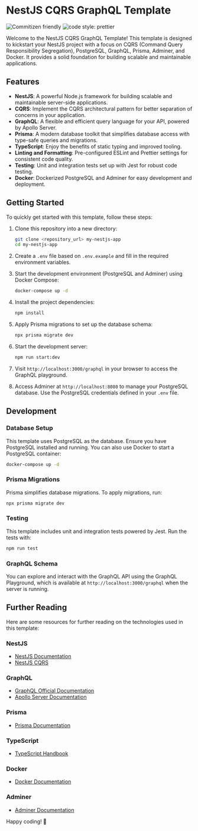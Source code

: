 # NestJS CQRS GraphQL Template

![Commitizen friendly](https://img.shields.io/badge/commitizen-friendly-brightgreen.svg) ![code style: prettier](https://img.shields.io/badge/code_style-prettier-ff69b4.svg?style=flat-square)

Welcome to the NestJS CQRS GraphQL Template! This template is designed to kickstart your NestJS project with a focus on CQRS (Command Query Responsibility Segregation), PostgreSQL, GraphQL, Prisma, Adminer, and Docker. It provides a solid foundation for building scalable and maintainable applications.

## Features

- **NestJS**: A powerful Node.js framework for building scalable and maintainable server-side applications.
- **CQRS**: Implement the CQRS architectural pattern for better separation of concerns in your application.
- **GraphQL**: A flexible and efficient query language for your API, powered by Apollo Server.
- **Prisma**: A modern database toolkit that simplifies database access with type-safe queries and migrations.
- **TypeScript**: Enjoy the benefits of static typing and improved tooling.
- **Linting and Formatting**: Pre-configured ESLint and Prettier settings for consistent code quality.
- **Testing**: Unit and integration tests set up with Jest for robust code testing.
- **Docker**: Dockerized PostgreSQL and Adminer for easy development and deployment.

## Getting Started

To quickly get started with this template, follow these steps:

1. Clone this repository into a new directory:

   ```bash
   git clone <repository_url> my-nestjs-app
   cd my-nestjs-app
   ```

2. Create a `.env` file based on `.env.example` and fill in the required environment variables.

3. Start the development environment (PostgreSQL and Adminer) using Docker Compose:

   ```bash
   docker-compose up -d
   ```

4. Install the project dependencies:

   ```bash
   npm install
   ```

5. Apply Prisma migrations to set up the database schema:

   ```bash
   npx prisma migrate dev
   ```

6. Start the development server:

   ```bash
   npm run start:dev
   ```

7. Visit `http://localhost:3000/graphql` in your browser to access the GraphQL playground.

8. Access Adminer at `http://localhost:8080` to manage your PostgreSQL database. Use the PostgreSQL credentials defined in your `.env` file.

## Development

### Database Setup

This template uses PostgreSQL as the database. Ensure you have PostgreSQL installed and running. You can also use Docker to start a PostgreSQL container:

```bash
docker-compose up -d
```

### Prisma Migrations

Prisma simplifies database migrations. To apply migrations, run:

```bash
npx prisma migrate dev
```

### Testing

This template includes unit and integration tests powered by Jest. Run the tests with:

```bash
npm run test
```

### GraphQL Schema

You can explore and interact with the GraphQL API using the GraphQL Playground, which is available at `http://localhost:3000/graphql` when the server is running.

## Further Reading

Here are some resources for further reading on the technologies used in this template:

### NestJS

- [NestJS Documentation](https://docs.nestjs.com/)
- [NestJS CQRS](https://docs.nestjs.com/recipes/cqrs)

### GraphQL

- [GraphQL Official Documentation](https://graphql.org/)
- [Apollo Server Documentation](https://www.apollographql.com/docs/apollo-server/)

### Prisma

- [Prisma Documentation](https://www.prisma.io/docs/)

### TypeScript

- [TypeScript Handbook](https://www.typescriptlang.org/docs/handbook/intro.html)

### Docker

- [Docker Documentation](https://docs.docker.com/)

### Adminer

- [Adminer Documentation](https://www.adminer.org/)

Happy coding! 🚀
